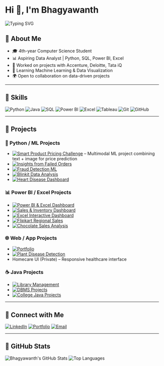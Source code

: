 # Hi 👋, I'm Bhagyawanth

![Typing SVG](https://readme-typing-svg.demolab.com?font=Fira+Code&size=28&pause=1000&color=00F7FF&center=true&vCenter=true&width=800&lines=4th-%20Year%20Computer%20Science%20Student;Aspiring%20Data%20Analyst;Python%20%7C%20SQL%20%7C%20Power%20BI%20%7C%20Excel;Learning%20Machine%20Learning%20%26%20Data%20Visualization)




## 🔹 About Me
- 🎓 4th-year Computer Science Student  
- 📊 Aspiring Data Analyst | Python, SQL, Power BI, Excel  
- 💼 Worked on projects with Accenture, Deloitte, Tata iQ  
- 🌱 Learning Machine Learning & Data Visualization  
- 🌍 Open to collaboration on data-driven projects  

---

## 🔹 Skills
![Python](https://img.shields.io/badge/-Python-3776AB?style=for-the-badge&logo=python&logoColor=white)
![Java](https://img.shields.io/badge/-Java-007396?style=for-the-badge&logo=java&logoColor=white)
![SQL](https://img.shields.io/badge/-SQL-4479A1?style=for-the-badge&logo=mysql&logoColor=white)
![Power BI](https://img.shields.io/badge/-Power%20BI-F2C811?style=for-the-badge&logo=power-bi&logoColor=black)
![Excel](https://img.shields.io/badge/-Excel-217346?style=for-the-badge&logo=microsoft-excel&logoColor=white)
![Tableau](https://img.shields.io/badge/-Tableau-E97627?style=for-the-badge&logo=tableau&logoColor=white)
![Git](https://img.shields.io/badge/-Git-F05032?style=for-the-badge&logo=git&logoColor=white)
![GitHub](https://img.shields.io/badge/-GitHub-181717?style=for-the-badge&logo=github&logoColor=white)

---

## 🔹 Projects

### 🐍 Python / ML Projects
- [![Smart Product Pricing Challenge](https://img.shields.io/badge/Smart_Product_Pricing-ML-blue?style=for-the-badge&logo=python)](https://github.com/Bhagyawanth1729/Smart_Product_Pricing_Challenge) – Multimodal ML project combining text + image for price prediction
- [![Insights from Failed Orders](https://img.shields.io/badge/Insights_Failed_Orders-Data-ff69b4?style=for-the-badge&logo=python)](https://github.com/Bhagyawanth1729/Insights-from-Failed-Orders)
- [![Fraud Detection ML](https://img.shields.io/badge/Fraud_Detection-ML-red?style=for-the-badge&logo=python)](https://github.com/Bhagyawanth1729/Fraud-Detection-using-Machine-Learning-Full-Python-Data-Analyst-Project-94-Accuracy-)
- [![Blinkit Data Analysis](https://img.shields.io/badge/Blinkit-Analysis-yellow?style=for-the-badge&logo=python)](https://github.com/Bhagyawanth1729/-Blinkit-Data-Analysis-Python)
- [![Heart Disease Dashboard](https://img.shields.io/badge/Heart_Disease-PBI-red?style=for-the-badge&logo=power-bi)](https://github.com/Bhagyawanth1729/Heart-Disease-Analysis-Dashboard)

### 📊 Power BI / Excel Projects
- [![Power BI & Excel Dashboard](https://img.shields.io/badge/PowerBI_Excel-Dashboard-green?style=for-the-badge&logo=power-bi)](https://github.com/Bhagyawanth1729/PowerBI_Excel_Interactive_Dashboard)
- [![Sales & Inventory Dashboard](https://img.shields.io/badge/Sales_Inventory-Dashboard-orange?style=for-the-badge&logo=excel)](https://github.com/Bhagyawanth1729/Sales-and-Inventory-Dashboard-using-Power-BI)
- [![Excel Interactive Dashboard](https://img.shields.io/badge/Excel_Interactive-Dashboard-blueviolet?style=for-the-badge&logo=excel)](https://github.com/Bhagyawanth1729/Full-Project-in-Excel-with-Interactive-Dashboard-)
- [![Flipkart Regional Sales](https://img.shields.io/badge/Flipkart-Analysis-yellowgreen?style=for-the-badge&logo=excel)](https://github.com/Bhagyawanth1729/Flipkart_Regional_Sales_Analysis)
- [![Chocolate Sales Analysis](https://img.shields.io/badge/Chocolate-Sales-red?style=for-the-badge&logo=excel)](https://github.com/Bhagyawanth1729/Chocolate-Sales-)

### 🌐 Web / App Projects
- [![Portfolio](https://img.shields.io/badge/Portfolio-Website-blue?style=for-the-badge&logo=github)](https://github.com/Bhagyawanth1729/Portfolio)
- [![Plant Disease Detection](https://img.shields.io/badge/Plant_Disease-App-green?style=for-the-badge&logo=android)](https://github.com/Bhagyawanth1729/Plant-Disease-Detection-App)
- Homecare UI (Private) – Responsive healthcare interface

### ☕ Java Projects
- [![Library Management](https://img.shields.io/badge/Library-Management-orange?style=for-the-badge&logo=java)](https://github.com/Bhagyawanth1729/Librarymanagementproject)
- [![DBMS Projects](https://img.shields.io/badge/DBMS-Java-blue?style=for-the-badge&logo=java)](https://github.com/Bhagyawanth1729/DBMS-PROJECT)
- [![College Java Projects](https://img.shields.io/badge/College_Projects-Java-red?style=for-the-badge&logo=java)](https://github.com/Bhagyawanth1729/College_projects)

---

## 🔹 Connect with Me
[![LinkedIn](https://img.shields.io/badge/-LinkedIn-0A66C2?style=for-the-badge&logo=linkedin&logoColor=white)](https://www.linkedin.com/in/bhagyawanthningappa/)
[![Portfolio](https://img.shields.io/badge/-Portfolio-181717?style=for-the-badge&logo=github&logoColor=white)](https://bhagyawanth1729.github.io/Portfolio/)
[![Email](https://img.shields.io/badge/-Email-D14836?style=for-the-badge&logo=gmail&logoColor=white)](mailto:bhagyawanthningappa.com)

---

## 🔹 GitHub Stats
![Bhagyawanth's GitHub Stats](https://github-readme-stats.vercel.app/api?username=Bhagyawanth1729&show_icons=true&theme=radical)
![Top Languages](https://github-readme-stats.vercel.app/api/top-langs/?username=Bhagyawanth1729&layout=compact&theme=radical)

